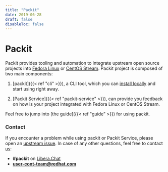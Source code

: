 ```yaml
---
title: "Packit"
date: 2019-06-28
draft: false
disableToc: false
---
```


# Packit

Packit provides tooling and automation to integrate upstream open source
projects into [Fedora Linux](https://getfedora.org) or [CentOS Stream](https://www.centos.org/centos-stream/).
Packit project is composed of two main components:

1. [packit]({{< ref "cli" >}}), a CLI tool, which you can
   [install locally](/docs/guide/#have-packit-tooling-installed-locally)
   and start using right away.

2. [Packit Service]({{< ref "packit-service" >}}), can provide you feedback
   on how is your project integrated with Fedora Linux or CentOS Stream.

Feel free to jump into [the guide]({{< ref "guide" >}}) for using packit.

### Contact

If you encounter a problem while using packit or Packit Service, please open an
[upstream issue](https://github.com/packit/packit-service/issues/new).
In case of any other questions, feel free to contact
[us](https://github.com/orgs/packit/teams/the-packit-team):

- **#packit** on [Libera.Chat](https://libera.chat/)
- **user-cont-team@redhat.com**

